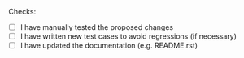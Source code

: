 <!--
Before submitting a Pull Request, please make sure you have read
the Immunity Contributing Guidelines:
http://immunity.io/docs/developer/contributing.html#how-to-commit-your-changes-properly
-->

Checks:

- [ ] I have manually tested the proposed changes
- [ ] I have written new test cases to avoid regressions (if necessary)
- [ ] I have updated the documentation (e.g. README.rst)
